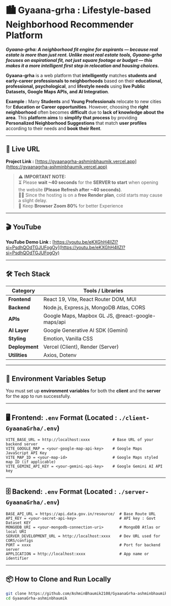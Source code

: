 # 🏙️ Gyaana-grha : Lifestyle-based Neighborhood Recommender Platform

***Gyaana-grha: A neighborhood fit engine for aspirants — because real estate is more than just rent. Unlike most real estate tools, Gyaana-grha focuses on aspirational fit, not just square footage or budget — this makes it a more intelligent first step in relocation and housing choices.***

**Gyaana-grha** is a web platform that **intelligently** matches **students and early-career professionals to neighborhoods** based on their **educational, professional, psychological**, and **lifestyle needs** using **live Public Datasets, Google Maps APIs, and AI Integration**.

**Example :** Many **Students** and **Young Professionals** relocate to new cities for **Education or Career opportunities**. However, choosing the **right neighborhood** often becomes **difficult** due to **lack of knowledge about the area**. This **platform aims** to **simplify that process** by providing **Personalized Neighborhood Suggestions** that match **user profiles** according to their needs and **book their Rent**.

---

## 🔗 Live URL

**Project Link :** [https://gyaanagrha-ashminbhaumik.vercel.app](https://gyaanagrha-ashminbhaumik.vercel.app)

> ⚠️ **IMPORTANT NOTE:**  
> ⏳ Please **wait ~40 seconds** for the **SERVER to start** when opening the website **(Please Refresh after ~40 seconds)**.  
> 🧑‍💻 Since the hosting is on a **free Render plan**, cold starts may cause a slight delay.   
> 🔴 Keep **Browser Zoom 80%** for better Experience
---

## 🎬 YouTube

**YouTube Demo Link :** [https://youtu.be/eKXGhH4lIZI?si=PsdhQOdTGJUFogOy](https://youtu.be/eKXGhH4lIZI?si=PsdhQOdTGJUFogOy)

---

## 🛠️ Tech Stack

| **Category**   | **Tools / Libraries**                             |
| -------------- | ------------------------------------------------- |
| **Frontend**   | React 19, Vite, React Router DOM, MUI             |
| **Backend**    | Node.js, Express.js, MongoDB Atlas, CORS          |
| **APIs**       | Google Maps, Mapbox GL JS, @react-google-maps/api |
| **AI Layer**   | Google Generative AI SDK (Gemini)                 |
| **Styling**    | Emotion, Vanilla CSS                              |
| **Deployment** | Vercel (Client), Render (Server)                  |
| **Utilities**  | Axios, Dotenv                                     |

---

## 🧩 Environment Variables Setup

You must set up **environment variables** for both the **client** and the **server** for the app to run successfully.

---

## 🖥️ Frontend: `.env` Format (Located : `./client-GyaanaGrha/.env`)

```env
VITE_BASE_URL = http://localhost:xxxx          # Base URL of your backend server
VITE_GOOGLE_MAP = <your-google-map-api-key>    # Google Maps JavaScript API Key
VITE_MAP_ID = <your-map-id>                    # Google Maps styled map ID (if applicable)
VITE_GEMINI_API_KEY = <your-gemini-api-key>    # Google Gemini AI API key
```

---

## 🗄️ Backend: `.env` Format (Located : `./server-GyaanaGrha/.env`)

```env
BASE_API_URL = https://api.data.gov.in/resource/  # Base Route URL
API_KEY = <your-secret-api-key>                   # API key : Govt Dataset KEY
MONGODB_URI = <your-mongodb-connection-uri>       # MongoDB Atlas or local URI
SERVER_DEVELOPMENT_URL = http://localhost:xxxx    # Dev URL used for CORS/configs
PORT = xxxx                                       # Port for backend server
APPLICATION = http://localhost:xxxx               # App name or identifier

```

---

## 📦 How to Clone and Run Locally

```bash
git clone https://github.com/AshminBhaumik2108/GyaanaGrha-ashminbhaumik.git
cd GyaanaGrha-ashminbhaumik
```

